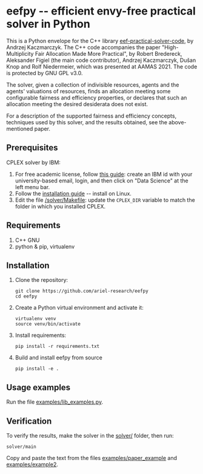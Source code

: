 # eefpy -- efficient envy-free practical solver in Python

This is a Python envelope for the C++ library [eef-practical-solver-code](https://git.tu-berlin.de/akt-public/eef-practical-solver-code), by Andrzej Kaczmarczyk.
The C++ code accompanies the paper "High-Multiplicity Fair Allocation Made More Practical", by Robert Bredereck, Aleksander Figiel (the main code contributor), Andrzej Kaczmarczyk, Dušan Knop and Rolf Niedermeier, which was presented at AAMAS 2021. The code is protected by GNU GPL v3.0.

The solver, given a collection of indivisible resources, agents and the agents' valuations of resources, finds an allocation meeting some configurable fairness and efficiency properties, or declares that such an allocation meeting the desired desiderata does not exist.

For a description of the supported fairness and efficiency concepts, techniques used by this solver, and the results obtained, see the above-mentioned paper.

## Prerequisites
CPLEX solver by IBM:
1. For free academic license, follow [this guide](https://community.ibm.com/community/user/ai-datascience/blogs/xavier-nodet1/2020/07/09/cplex-free-for-students): create an IBM id with your university-based email, login, and then click on "Data Science" at the left menu bar.
2. Follow the [installation guide](https://www.ibm.com/docs/en/icos/20.1.0?topic=2010-installing-cplex-optimization-studio) -- install on Linux.
3. Edit the file [/solver/Makefile](/solver/Makefile): update the `CPLEX_DIR` variable to match the folder in which you installed CPLEX.

## Requirements
1. C++ GNU
2. python & pip, virtualenv

## Installation 
1. Clone the repository:
    ```
    git clone https://github.com/ariel-research/eefpy
    cd eefpy
    ```
2. Create a Python virtual environment and activate it:
    ```
    virtualenv venv
    source venv/bin/activate
    ```
4. Install requirements:
    ```
    pip install -r requirements.txt
    ```
5. Build and install eefpy from source
    ```
    pip install -e .
    ```
    
## Usage examples

Run the file [examples/lib_examples.py](examples/lib_examples.py).

## Verification

To verify the results, make the solver in the [solver/](solver/) folder, then run:

    solver/main

Copy and paste the text from the files [examples/paper_example](examples/paper_example) and  [examples/example2](examples/example2).
